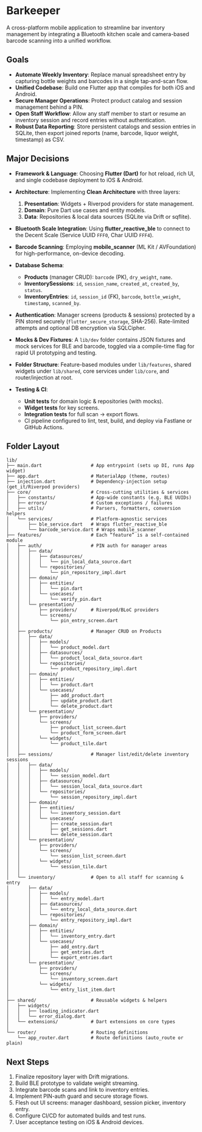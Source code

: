 # Barkeeper

A cross-platform mobile application to streamline bar inventory management by integrating a Bluetooth kitchen scale and camera-based barcode scanning into a unified workflow.

## Goals

- **Automate Weekly Inventory**: Replace manual spreadsheet entry by capturing bottle weights and barcodes in a single tap-and-scan flow.
- **Unified Codebase**: Build one Flutter app that compiles for both iOS and Android.
- **Secure Manager Operations**: Protect product catalog and session management behind a PIN.
- **Open Staff Workflow**: Allow any staff member to start or resume an inventory session and record entries without authentication.
- **Robust Data Reporting**: Store persistent catalogs and session entries in SQLite, then export joined reports (name, barcode, liquor weight, timestamp) as CSV.

## Major Decisions

- **Framework & Language**: Choosing **Flutter (Dart)** for hot reload, rich UI, and single codebase deployment to iOS & Android.

- **Architecture**: Implementing **Clean Architecture** with three layers:
  1. **Presentation**: Widgets + Riverpod providers for state management.
  2. **Domain**: Pure Dart use cases and entity models.
  3. **Data**: Repositories & local data sources (SQLite via Drift or sqflite).

- **Bluetooth Scale Integration**: Using **flutter_reactive_ble** to connect to the Decent Scale (Service UUID `FFF0`, Char UUID `FFF4`).

- **Barcode Scanning**: Employing **mobile_scanner** (ML Kit / AVFoundation) for high-performance, on-device decoding.

- **Database Schema**:
  - **Products** (manager CRUD): `barcode` (PK), `dry_weight`, `name`.
  - **InventorySessions**: `id`, `session_name`, `created_at`, `created_by`, `status`.
  - **InventoryEntries**: `id`, `session_id` (FK), `barcode`, `bottle_weight`, `timestamp`, `scanned_by`.

- **Authentication**: Manager screens (products & sessions) protected by a PIN stored securely (`flutter_secure_storage`, SHA-256). Rate-limited attempts and optional DB encryption via SQLCipher.

- **Mocks & Dev Fixtures**: A `lib/dev` folder contains JSON fixtures and mock services for BLE and barcode, toggled via a compile-time flag for rapid UI prototyping and testing.

- **Folder Structure**: Feature-based modules under `lib/features`, shared widgets under `lib/shared`, core services under `lib/core`, and router/injection at root.

- **Testing & CI**:
  - **Unit tests** for domain logic & repositories (with mocks).
  - **Widget tests** for key screens.
  - **Integration tests** for full scan → export flows.
  - CI pipeline configured to lint, test, build, and deploy via Fastlane or GitHub Actions.

## Folder Layout

```text
lib/
├── main.dart                  # App entrypoint (sets up DI, runs App widget)
├── app.dart                   # MaterialApp (theme, routes)
├── injection.dart             # Dependency-injection setup (get_it/Riverpod providers)
├── core/                      # Cross-cutting utilities & services
│   ├── constants/             # App-wide constants (e.g. BLE UUIDs)
│   ├── errors/                # Custom exceptions / failures
│   ├── utils/                 # Parsers, formatters, conversion helpers
│   └── services/              # Platform-agnostic services
│       ├── ble_service.dart   # Wraps flutter_reactive_ble
│       └── barcode_service.dart # Wraps mobile_scanner
├── features/                  # Each “feature” is a self-contained module
│   ├── auth/                  # PIN auth for manager areas
│   │   ├── data/
│   │   │   ├── datasources/
│   │   │   │   └── pin_local_data_source.dart
│   │   │   └── repositories/
│   │   │       └── pin_repository_impl.dart
│   │   ├── domain/
│   │   │   ├── entities/
│   │   │   │   └── pin.dart
│   │   │   └── usecases/
│   │   │       └── verify_pin.dart
│   │   └── presentation/
│   │       ├── providers/     # Riverpod/BLoC providers
│   │       └── screens/
│   │           └── pin_entry_screen.dart
│   │
│   ├── products/              # Manager CRUD on Products
│   │   ├── data/
│   │   │   ├── models/
│   │   │   │   └── product_model.dart
│   │   │   ├── datasources/
│   │   │   │   └── product_local_data_source.dart
│   │   │   └── repositories/
│   │   │       └── product_repository_impl.dart
│   │   ├── domain/
│   │   │   ├── entities/
│   │   │   │   └── product.dart
│   │   │   └── usecases/
│   │   │       ├── add_product.dart
│   │   │       ├── update_product.dart
│   │   │       └── delete_product.dart
│   │   └── presentation/
│   │       ├── providers/
│   │       └── screens/
│   │           ├── product_list_screen.dart
│   │           └── product_form_screen.dart
│   │       └── widgets/
│   │           └── product_tile.dart
│   │
│   ├── sessions/              # Manager list/edit/delete inventory sessions
│   │   ├── data/
│   │   │   ├── models/
│   │   │   │   └── session_model.dart
│   │   │   ├── datasources/
│   │   │   │   └── session_local_data_source.dart
│   │   │   └── repositories/
│   │   │       └── session_repository_impl.dart
│   │   ├── domain/
│   │   │   ├── entities/
│   │   │   │   └── inventory_session.dart
│   │   │   └── usecases/
│   │   │       ├── create_session.dart
│   │   │       ├── get_sessions.dart
│   │   │       └── delete_session.dart
│   │   └── presentation/
│   │       ├── providers/
│   │       └── screens/
│   │           └── session_list_screen.dart
│   │       └── widgets/
│   │           └── session_tile.dart
│   │
│   └── inventory/             # Open to all staff for scanning & entry
│       ├── data/
│       │   ├── models/
│       │   │   └── entry_model.dart
│       │   ├── datasources/
│       │   │   └── entry_local_data_source.dart
│       │   └── repositories/
│       │       └── entry_repository_impl.dart
│       ├── domain/
│       │   ├── entities/
│       │   │   └── inventory_entry.dart
│       │   └── usecases/
│       │       ├── add_entry.dart
│       │       ├── get_entries.dart
│       │       └── export_entries.dart
│       └── presentation/
│           ├── providers/
│           └── screens/
│               └── inventory_screen.dart
│           └── widgets/
│               └── entry_list_item.dart
│
├── shared/                    # Reusable widgets & helpers
│   ├── widgets/
│   │   ├── loading_indicator.dart
│   │   └── error_dialog.dart
│   └── extensions/            # Dart extensions on core types
│
└── router/                    # Routing definitions
    └── app_router.dart        # Route definitions (auto_route or plain)
```

## Next Steps

1. Finalize repository layer with Drift migrations.
2. Build BLE prototype to validate weight streaming.
3. Integrate barcode scans and link to inventory entries.
4. Implement PIN-auth guard and secure storage flows.
5. Flesh out UI screens: manager dashboard, session picker, inventory entry.
6. Configure CI/CD for automated builds and test runs.
7. User acceptance testing on iOS & Android devices.

